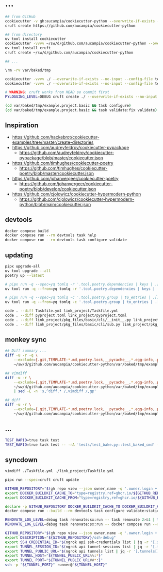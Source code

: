 # ...

```bash
## from GitHub
cookiecutter -v gh:aucampia/cookiecutter-python --overwrite-if-exists --output-dir var/baked/tmp
cruft create https://github.com/aucampia/cookiecutter-python

## from directory
uv tool install cookiecutter
cookiecutter -vvvv ~/sw/d/github.com/aucampia/cookiecutter-python --overwrite-if-exists --no-input --config-file tests/data/cookie-config/basic.yaml --output-dir var/baked/tmp
uv tool install cruft
cruft create ~/sw/d/github.com/aucampia/cookiecutter-python

## ...

\rm -rv var/baked/tmp

cookiecutter -vvvv ./ --overwrite-if-exists --no-input --config-file tests/data/cookie-config/basic.yaml --output-dir var/baked/tmp
cookiecutter -vvvv ./ --overwrite-if-exists --no-input --config-file tests/data/cookie-config/basic-make.yaml --output-dir var/baked/tmp

# WARNING: cruft works from HEAD so commit first
PYLOGGING_LEVEL=DEBUG cruft create ./ --overwrite-if-exists --no-input --config-file tests/data/cookie-config/basic.yaml --output-dir var/baked/tmp

(cd var/baked/tmp/example.project.basic && task configure)
(cd var/baked/tmp/example.project.basic && task validate:fix validate)
```

## Inspiration

- https://github.com/hackebrot/cookiecutter-examples/tree/master/create-directories
- https://github.com/audreyfeldroy/cookiecutter-pypackage
  - https://github.com/audreyfeldroy/cookiecutter-pypackage/blob/master/cookiecutter.json
- https://github.com/timhughes/cookiecutter-poetry
  - https://github.com/timhughes/cookiecutter-poetry/blob/master/cookiecutter.json
- https://github.com/johanvergeer/cookiecutter-poetry
  - https://github.com/johanvergeer/cookiecutter-poetry/blob/develop/cookiecutter.json
- https://github.com/cjolowicz/cookiecutter-hypermodern-python
  -  https://github.com/cjolowicz/cookiecutter-hypermodern-python/blob/main/cookiecutter.json

## devtools

```bash
docker compose build
docker compose run --rm devtools task help
docker compose run --rm devtools task configure validate
```

## updating


```bash
pipx upgrade-all
uv tool upgrade --all
poetry up --latest

# pipx run -q --spec=yq tomlq -r '.tool.poetry.dependencies | keys | .[] | select(. != "python") | (. + "@latest")' pyproject.toml | xargs -n1 echo poetry add
uv tool run -q --from=yq tomlq -r '.tool.poetry.dependencies | keys | .[] | select(. != "python") | (. + "@latest")' pyproject.toml | xargs -n1 echo poetry add

# pipx run -q --spec=yq tomlq -c '.tool.poetry.group | to_entries | .[] | [ "--group=" + .key, ((.value.dependencies | keys)[] | . + "@latest") ]' pyproject.toml | tr '\n' '\000' | xargs -0 -n1 bash -c 'echo "${1}" | jq -r ".[]" | xargs echo poetry add' --
uv tool run -q --from=yq tomlq -c '.tool.poetry.group | to_entries | .[] | [ "--group=" + .key, ((.value.dependencies | keys)[] | . + "@latest") ]' pyproject.toml | tr '\n' '\000' | xargs -0 -n1 bash -c 'echo "${1}" | jq -r ".[]" | xargs echo poetry add' --

code . --diff Taskfile.yml link_project/Taskfile.yml
code . --diff pyproject.toml link_project/pyproject.toml
code . --diff link_project/pkg_files/basic/cli/__init__.py link_project/pkg_files/minimal_typer/cli/__init__.py
code . --diff link_project/pkg_files/basic/cli/sub.py link_project/pkg_files/minimal_typer/cli/sub.py
```

## monkey sync

```bash
## Diff summary ...
diff -u -r -q \
    --exclude={.git,TEMPLATE-*.md,poetry.lock,__pycache__,*.egg-info,.pytest_cache,.mypy_cache,.venv,.tox,setup.py,.cache-*,dist,.coverage,coverage.xml,extra,LICENSE} \
    ~/sw/d/github.com/aucampia/cookiecutter-python/var/baked/tmp/example.project.basic/ ./

## vimdiff
diff -u -r \
    --exclude={.git,TEMPLATE-*.md,poetry.lock,__pycache__,*.egg-info,.pytest_cache,.mypy_cache,.venv,.tox,setup.py,.cache-*,dist,.coverage,coverage.xml,extra,LICENSE} \
    ~/sw/d/github.com/aucampia/cookiecutter-python/var/baked/tmp/example.project.basic/ ./ \
    | sed -E -n 's,^diff.* /,vimdiff /,gp'

## diff
diff -u -r \
    --exclude={.git,TEMPLATE-*.md,poetry.lock,__pycache__,*.egg-info,.pytest_cache,.mypy_cache,.venv,.tox,setup.py,.cache-*,dist,.coverage,coverage.xml,extra,LICENSE} \
    ~/sw/d/github.com/aucampia/cookiecutter-python/var/baked/tmp/example.project.basic/ ./
```

## ...

```bash
TEST_RAPID=true task test
TEST_RAPID=true task test -- -rA 'tests/test_bake.py::test_baked_cmd' --log-cli-level INFO
```

<!--
MARK 000
-->


## syncdown

```bash
vimdiff ./Taskfile.yml ./link_project/Taskfile.yml
```

```bash
pipx run --spec=cruft cruft update
```


```bash
GITHUB_REPOSITORY="$(gh repo view --json owner,name -q '.owner.login + "/" + .name')"
export DOCKER_BUILDKIT_CACHE_TO="type=registry,ref=ghcr.io/${GITHUB_REPOSITORY}:cache,mode=max"
export DOCKER_BUILDKIT_CACHE_FROM="type=registry,ref=ghcr.io/${GITHUB_REPOSITORY}:cache"

declare -p GITHUB_REPOSITORY DOCKER_BUILDKIT_CACHE_TO DOCKER_BUILDKIT_CACHE_FROM
docker compose run --build --rm devtools task configure validate:static
```


```bash
RENOVATE_LOG_LEVEL=debug task renovate:sx:run -- task renovate 2>&1 | tee renovate-output.log
RENOVATE_LOG_LEVEL=debug task renovate:sx:run -- docker compose run --rm -T renovate bash -c 'ssh git@github.com'
```


```bash
GITHUB_REPOSITORY="$(gh repo view --json owner,name -q '.owner.login + "/" + .name' | tee /dev/stderr)"
export DESCRIPTION="${GITHUB_REPOSITORY}/ssh-debug"
export SSH_CREDENTIAL_ID="$(ngrok api ssh-credentials list | jq -r '[.ssh_credentials[] | select(.description == env.DESCRIPTION) | .id][0]' | tee /dev/stderr)"
export TUNNEL_SESSION_ID="$(ngrok api tunnel-sessions list | jq -r '[.tunnel_sessions[] | select(.credential.id == env.SSH_CREDENTIAL_ID) | .id][0]' | tee /dev/stderr)"
export TUNNEL_PUBLIC_URL="$(ngrok api tunnels list | jq -r '[.tunnels[] | select(.tunnel_session.id == env.TUNNEL_SESSION_ID) | .public_url | sub("^tcp://"; "")][0]' | tee /dev/stderr)"
export TUNNEL_HOST="${TUNNEL_PUBLIC_URL%%:*}"
export TUNNEL_PORT="${TUNNEL_PUBLIC_URL##*:}"
ssh -p "${TUNNEL_PORT}" runner@"${TUNNEL_HOST}"
```

